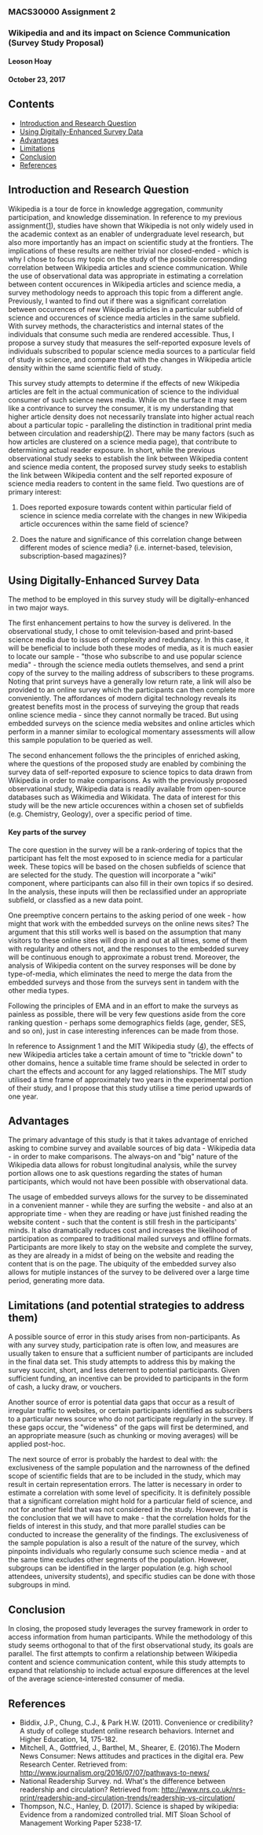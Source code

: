 ### MACS30000 Assignment 2
### Wikipedia and and its impact on Science Communication (Survey Study Proposal)
#### Leoson Hoay
#### October 23, 2017


## Contents
* [Introduction and Research Question](#introduction)
* [Using Digitally-Enhanced Survey Data](#data)
* [Advantages](#advantages)
* [Limitations](#limitations)
* [Conclusion](#conclusion)
* [References](#references)



## <a name = "introduction"></a>Introduction and Research Question 
Wikipedia is a tour de force in knowledge aggregation, community participation, and knowledge dissemination. In reference to my previous assignment([1]), studies have shown that Wikipedia is not only widely used in the academic context as an enabler of undergraduate level research, but also more importantly has an impact on scientific study at the frontiers. The implications of these results are neither trivial nor closed-ended - which is why I chose to focus my topic on the study of the possible corresponding correlation between Wikipedia articles and science communication. While the use of observational data was appropriate in estimating a correlation between content occurences in Wikipedia articles and science media, a survey methodology needs to approach this topic from a different angle. Previously, I wanted to find out if there was a significant correlation between occurences of new Wikipedia articles in a particular subfield of science and occurences of science media articles in the same subfield. With survey methods, the characteristics and internal states of the individuals that consume such media are rendered accessible. Thus, I propose a survey study that measures the self-reported exposure levels of individuals subscribed to popular science media sources to a particular field of study in science, and compare that with the changes in Wikipedia article density within the same scientific field of study.

This survey study attempts to determine if the effects of new Wikipedia articles are felt in the actual communication of science to the individual consumer of such science news media. While on the surface it may seem like a contrivance to survey the consumer, it is my understanding that higher article density does not necessarily translate into higher actual reach about a particular topic - paralleling the distinction in traditional print media between circulation and readership([2]). There may be many factors (such as how articles are clustered on a science media page), that contribute to determining actual reader exposure. In short, while the previous observational study seeks to establish the link between Wikipedia content and science media content, the proposed survey study seeks to establish the link between Wikipedia content and the self reported exposure of science media readers to content in the same field. Two questions are of primary interest:

1) Does reported exposure towards content within particular field of science in science media correlate with the changes in new Wikipedia article occurences within the same field of science?

2) Does the nature and significance of this correlation change between different modes of science media? (i.e. internet-based, television, subscription-based magazines)?
 

## <a name = "data"></a>Using Digitally-Enhanced Survey Data
The method to be employed in this survey study will be digitally-enhanced in two major ways. 

The first enhancement pertains to how the survey is delivered. In the observational study, I chose to omit television-based and print-based science media due to issues of complexity and redundancy. In this case, it will be beneficial to include both these modes of media, as it is much easier to locate our sample - "those who subscribe to and use popular science media" - through the science media outlets themselves, and send a print copy of the survey to the mailing address of subscribers to these programs. Noting that print surveys have a generally low return rate, a link will also be provided to an online survey which the participants can then complete more conveniently. The affordances of modern digital technology reveals its greatest benefits most in the process of surveying the group that reads online science media - since they cannot normally be traced. But using embedded surveys on the science media websites and online articles which perform in a manner similar to ecological momentary assessments will allow this sample population to be queried as well. 

The second enhancement follows the the principles of enriched asking, where the questions of the proposed study are enabled by combining the survey data of self-reported exposure to science topics to data drawn from Wikipedia in order to make comparisons. As with the previously proposed observational study, Wikipedia data is readily available from open-source databases such as Wikimedia and Wikidata. The data of interest for this study will be the new article occurences within a chosen set of subfields (e.g. Chemistry, Geology), over a specific period of time. 

#### Key parts of the survey
The core question in the survey will be a rank-ordering of topics that the participant has felt the most exposed to in science media for a particular week. These topics will be based on the chosen subfields of science that are selected for the study. The question will incorporate a "wiki" component, where participants can also fill in their own topics if so desired. In the analysis, these inputs will then be reclassified under an appropriate subfield, or classfied as a new data point.

One preemptive concern pertains to the asking period of one week - how might that work with the embedded surveys on the online news sites? The argument that this still works well is based on the assumption that many visitors to these online sites will drop in and out at all times, some of them with regularity and others not, and the responses to the embedded survey will be continuous enough to approximate a robust trend. Moreover, the analysis of Wikipedia content on the survey responses will be done by type-of-media, which eliminates the need to merge the data from the embedded surveys and those from the surveys sent in tandem with the other media types. 

Following the principles of EMA and in an effort to make the surveys as painless as possible, there will be very few questions aside from the core ranking question - perhaps some demographics fields (age, gender, SES, and so on), just in case interesting inferences can be made from those.  

In reference to Assignment 1 and the MIT Wikipedia study ([4]), the effects of new Wikipedia articles take a certain amount of time to "trickle down" to other domains, hence a suitable time frame should be selected in order to chart the effects and account for any lagged relationships. The MIT study utilised a time frame of approximately two years in the experimental portion of their study, and I propose that this study utilise a time period upwards of one year.


## <a name = "advantages"></a>Advantages 
The primary advantage of this study is that it takes advantage of enriched asking to combine survey and available sources of big data - Wikipedia data - in order to make comparisons. The always-on and "big" nature of the Wikipedia data allows for robust longitudinal analysis, while the survey portion allows one to ask questions regarding the states of human participants, which would not have been possible with observational data. 

The usage of embedded surveys allows for the survey to be disseminated in a convenient manner - while they are surfing the website - and also at an appropriate time - when they are reading or have just finished reading the website content - such that the content is still fresh in the participants' minds. It also dramatically reduces cost and increases the likelihood of participation as compared to traditional mailed surveys and offline formats. Participants are more likely to stay on the website and complete the survey, as they are already in a midst of being on the website and reading the content that is on the page. The ubiquity of the embedded survey also allows for mutiple instances of the survey to be delivered over a large time period, generating more data.


## <a name = "limitations"></a>Limitations (and potential strategies to address them) 
A possible source of error in this study arises from non-participants. As with any survey study, participation rate is often low, and measures are usually taken to ensure that a sufficient number of participants are included in the final data set. This study attempts to address this by making the survey succint, short, and less deterrent to potential participants. Given sufficient funding, an incentive can be provided to participants in the form of cash, a lucky draw, or vouchers.

Another source of error is potential data gaps that occur as a result of irregular traffic to websites, or certain participants identified as subscribers to a particular news source who do not participate regularly in the survey. If these gaps occur, the "wideness" of the gaps will first be determined, and an appropriate measure (such as chunking or moving averages) will be applied post-hoc.

The next source of error is probably the hardest to deal with: the exclusiveness of the sample population and the narrowness of the defined scope of scientific fields that are to be included in the study, which may result in certain representation errors. The latter is necessary in order to estimate a correlation with some level of specificity. It is definitely possible that a significant correlation might hold for a particular field of science, and not for another field that was not considered in the study. However, that is the conclusion that we will have to make - that the correlation holds for the fields of interest in this study, and that more parallel studies can be conducted to increase the generality of the findings. The exclusiveness of the sample population is also a result of the nature of the survey, which pinpoints individuals who regularly consume such science media - and at the same time excludes other segments of the population. However, subgroups can be identified in the larger population (e.g. high school attendees, university students), and specific studies can be done with those subgroups in mind.


## <a name = "conclusion"></a>Conclusion 
In closing, the proposed study leverages the survey framework in order to access information from human participants. While the methodology of this study seems orthogonal to that of the first observational study, its goals are parallel. The first attempts to confirm a relationship between Wikipedia content and science communication content, while this study attempts to expand that relationship to include actual exposure differences at the level of the average science-interested consumer of media.


## <a name = "references"></a>References 

- Biddix, J.P., Chung, C.J., & Park H.W. (2011). Convenience or credibility? A study of college student online research behaviors. Internet and Higher Education, 14, 175-182.
- Mitchell, A., Gottfried, J., Barthel, M., Shearer, E. (2016).The Modern News Consumer: News attitudes and practices in the digital era. Pew Research Center. Retrieved from: http://www.journalism.org/2016/07/07/pathways-to-news/
- National Readership Survey. nd. What's the difference between readership and circulation? Retrieved from: http://www.nrs.co.uk/nrs-print/readership-and-circulation-trends/readership-vs-circulation/
- Thompson, N.C., Hanley, D. (2017). Science is shaped by wikipedia: Evidence from a randomized controlled trial. MIT Sloan School of Management Working Paper 5238-17.




[1]: Assignment_1.md
[2]: http://www.nrs.co.uk/nrs-print/readership-and-circulation-trends/readership-vs-circulation/
[3]: https://www.researchgate.net/publication/222036119_Convenience_or_credibility_A_study_of_college_student_research_behaviors
[4]: http://www.nature.com/news/wikipedia-shapes-language-in-science-papers-1.22656
[5]: http://www.journalism.org/2016/07/07/pathways-to-news/


